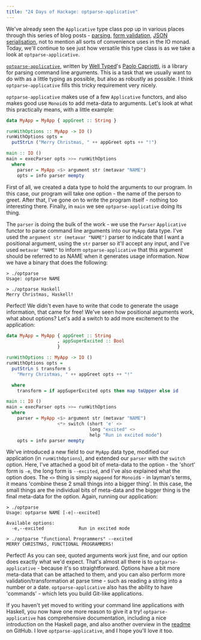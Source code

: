 ```yaml
---
title: "24 Days of Hackage: optparse-applicative"
---
```


We've already seen the `Applicative` type class pop up in various places through
this series of blog posts -
[parsing](posts/2012-12-10-24-days-of-hackage-parsec.html),
[form validation](http://ocharles.org.uk/blog/posts/2012-12-02-digestive-functors.html),
[JSON serialisation](http://ocharles.org.uk/blog/posts/2012-12-07-24-days-of-hackage-aeson.html),
not to mention all sorts of convenience uses in the IO monad. Today, we'll
continue to see just how versatile this type class is as we take a look at
`optparse-applicative`.

[`optparse-applicative`](http://hackage.haskell.org/package/optparse-applicative),
written by [Well Typed](http://well-typed.com)'s
[Paolo Capriotti](http://paolocapriotti.com/), is a library for parsing command
line arguments. This is a task that we usually want to do with as a little
typing as possible, but also as robustly as possible. I think
`optparse-applicative` fills this tricky requirement very nicely.

`optparse-applicative` makes use of a few `Applicative` functors, and also makes
good use `Monoid`s to add meta-data to arguments. Let's look at what this
practically means, with a little example:

```haskell
data MyApp = MyApp { appGreet :: String }

runWithOptions :: MyApp -> IO ()
runWithOptions opts =
  putStrLn ("Merry Christmas, " ++ appGreet opts ++ "!")

main :: IO ()
main = execParser opts >>= runWithOptions
  where
    parser = MyApp <$> argument str (metavar "NAME")
    opts = info parser mempty
```

First of all, we created a data type to hold the arguments to our program. In
this case, our program will take one option - the name of the person to
greet. After that, I've gone on to write the program itself - nothing too
interesting there. Finally, in `main` we see `optparse-applicative` doing its
thing.

The `parser` is doing the bulk of the work - we use the `Parser` `Applicative`
functor to parse command line arguments into our `MyApp` data type. I've used
the `argument str (metavar "NAME")` parser to indicate that I want a positional
argument, using the `str` parser so it'll accept any input, and I've used
`metavar "NAME"` to inform `optparse-applicative` that this argument should be
referred to as NAME when it generates usage information. Now we have a binary
that does the following:

```
> ./optparse
Usage: optparse NAME

> ./optparse Haskell
Merry Christmas, Haskell!
```

Perfect! We didn't even have to write that code to generate the usage
information, that came for free! We've seen how positional arguments work, what
about options? Let's add a switch to add more excitement to the application:

```haskell
data MyApp = MyApp { appGreet :: String
                   , appSuperExcited :: Bool
                   }

runWithOptions :: MyApp -> IO ()
runWithOptions opts =
  putStrLn $ transform $
    "Merry Christmas, " ++ appGreet opts ++ "!"

  where
    transform = if appSuperExcited opts then map toUpper else id

main :: IO ()
main = execParser opts >>= runWithOptions
  where
    parser = MyApp <$> argument str (metavar "NAME")
                   <*> switch (short 'e' <>
                               long "excited" <>
                               help "Run in excited mode")
    opts = info parser mempty
```

We've introduced a new field to our `MyApp` data type, modified our application
(in `runWithOptions`), and extended our `parser` with the `switch` option. Here,
I've attached a good bit of meta-data to the option - the 'short' form is `-e`,
the long form is `--excited`, and I've also explained what the option does. The
`<>` thing is simply `mappend` for `Monoid`s - in layman's terms, it means
'combine these 2 small things into a bigger thing'. In this case, the small
things are the individual bits of meta-data and the bigger thing is the final
meta-data for the option. Again, running our application:

```
> ./optparse
Usage: optparse NAME [-e|--excited]

Available options:
  -e,--excited             Run in excited mode

> ./optparse "Functional Programmers" --excited
MERRY CHRISTMAS, FUNCTIONAL PROGRAMMERS!
```

Perfect! As you can see, quoted arguments work just fine, and our option does
exactly what we'd expect. That's almost all there is to `optparse-applicative` -
because it's so straightforward. Options have a bit more meta-data that can be
attached to them, and you can also perform more validation/transformation at
parse time - such as reading a string into a number or a
date. `optparse-applicative` also has the ability to have 'commands' - which
lets you build Git-like applications.

If you haven't yet moved to writing your command line applications with Haskell,
you now have one more reason to give it a try! `optparse-applicative` has
comprehensive documentation, including a nice introduction on the Haskell page,
and also another overview in the
[readme](https://github.com/pcapriotti/optparse-applicative) on GitHub. I love
`optparse-applicative`, and I hope you'll love it too.
